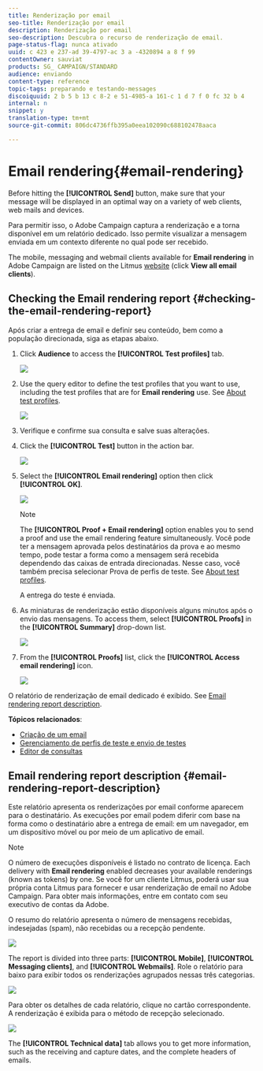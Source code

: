 ```yaml
---
title: Renderização por email
seo-title: Renderização por email
description: Renderização por email
seo-description: Descubra o recurso de renderização de email.
page-status-flag: nunca ativado
uuid: c 423 e 237-ad 39-4797-ac 3 a -4320894 a 8 f 99
contentOwner: sauviat
products: SG_ CAMPAIGN/STANDARD
audience: enviando
content-type: reference
topic-tags: preparando e testando-messages
discoiquuid: 2 b 5 b 13 c 8-2 e 51-4985-a 161-c 1 d 7 f 0 fc 32 b 4
internal: n
snippet: y
translation-type: tm+mt
source-git-commit: 806dc4736ffb395a0eea102090c688102478aaca

---
```



# Email rendering{#email-rendering}

Before hitting the **[!UICONTROL Send]** button, make sure that your message will be displayed in an optimal way on a variety of web clients, web mails and devices.

Para permitir isso, o Adobe Campaign captura a renderização e a torna disponível em um relatório dedicado. Isso permite visualizar a mensagem enviada em um contexto diferente no qual pode ser recebido.

The mobile, messaging and webmail clients available for **Email rendering** in Adobe Campaign are listed on the Litmus [website](https://litmus.com/email-testing) (click **View all email clients**).

## Checking the Email rendering report {#checking-the-email-rendering-report}

Após criar a entrega de email e definir seu conteúdo, bem como a população direcionada, siga as etapas abaixo.

1. Click **Audience** to access the **[!UICONTROL Test profiles]** tab.

   ![](assets/email_rendering_05.png)

1. Use the query editor to define the test profiles that you want to use, including the test profiles that are for **Email rendering** use. See [About test profiles](../../sending/using/managing-test-profiles-and-sending-proofs.md#about-test-profiles).

   ![](assets/email_rendering_06.png)

1. Verifique e confirme sua consulta e salve suas alterações.
1. Click the **[!UICONTROL Test]** button in the action bar.

   ![](assets/email_rendering_07.png)

1. Select the **[!UICONTROL Email rendering]** option then click **[!UICONTROL OK]**.

   ![](assets/email_rendering_08.png)

   >[!NOTE]
   >
   >The **[!UICONTROL Proof + Email rendering]** option enables you to send a proof and use the email rendering feature simultaneously. Você pode ter a mensagem aprovada pelos destinatários da prova e ao mesmo tempo, pode testar a forma como a mensagem será recebida dependendo das caixas de entrada direcionadas. Nesse caso, você também precisa selecionar Prova de perfis de teste. See [About test profiles](../../sending/using/managing-test-profiles-and-sending-proofs.md#about-test-profiles).

   A entrega do teste é enviada.

1. As miniaturas de renderização estão disponíveis alguns minutos após o envio das mensagens. To access them, select **[!UICONTROL Proofs]** in the **[!UICONTROL Summary]** drop-down list.

   ![](assets/email_rendering_03.png)

1. From the **[!UICONTROL Proofs]** list, click the **[!UICONTROL Access email rendering]** icon.

   ![](assets/email_rendering_04.png)

O relatório de renderização de email dedicado é exibido. See [Email rendering report description](../../sending/using/email-rendering.md#email-rendering-report-description).

**Tópicos relacionados**:

* [Criação de um email](../../channels/using/creating-an-email.md)
* [Gerenciamento de perfis de teste e envio de testes](../../sending/using/managing-test-profiles-and-sending-proofs.md)
* [Editor de consultas](../../automating/using/editing-queries.md#about-query-editor)

## Email rendering report description {#email-rendering-report-description}

Este relatório apresenta os renderizações por email conforme aparecem para o destinatário. As execuções por email podem diferir com base na forma como o destinatário abre a entrega de email: em um navegador, em um dispositivo móvel ou por meio de um aplicativo de email.

>[!NOTE]
>
>O número de execuções disponíveis é listado no contrato de licença. Each delivery with **Email rendering** enabled decreases your available renderings (known as tokens) by one. Se você for um cliente Litmus, poderá usar sua própria conta Litmus para fornecer e usar renderização de email no Adobe Campaign. Para obter mais informações, entre em contato com seu executivo de contas da Adobe.

O resumo do relatório apresenta o número de mensagens recebidas, indesejadas (spam), não recebidas ou a recepção pendente.

![](assets/inbox_rendering_report.png)

The report is divided into three parts: **[!UICONTROL Mobile]**, **[!UICONTROL Messaging clients]**, and **[!UICONTROL Webmails]**. Role o relatório para baixo para exibir todos os renderizações agrupados nessas três categorias.

![](assets/inbox_rendering_report_3.png)

Para obter os detalhes de cada relatório, clique no cartão correspondente. A renderização é exibida para o método de recepção selecionado.

![](assets/inbox_rendering_report_2.png)

The **[!UICONTROL Technical data]** tab allows you to get more information, such as the receiving and capture dates, and the complete headers of emails.
